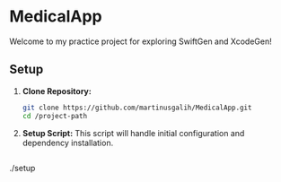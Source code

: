 # MedicalApp

Welcome to my practice project for exploring SwiftGen and XcodeGen!

## Setup

1. **Clone Repository:**
   ```bash
   git clone https://github.com/martinusgalih/MedicalApp.git
   cd /project-path
2. **Setup Script:**
   This script will handle initial configuration and dependency installation.
   ```bash
  ./setup
  


